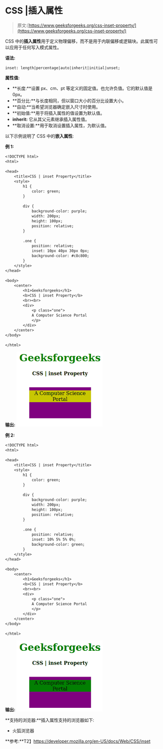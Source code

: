# CSS |插入属性

> 原文:[https://www.geeksforgeeks.org/css-inset-property/](https://www.geeksforgeeks.org/css-inset-property/)

CSS 中的**插入属性**用于定义物理偏移，而不是用于内联偏移或逻辑块。此属性可以应用于任何写入模式属性。

**语法:**

```
inset: length|percentage|auto|inherit|initial|unset;
```

**属性值:**

*   **长度:**设置 px、cm、pt 等定义的固定值。也允许负值。它的默认值是 0px。
*   **百分比:**与长度相同，但以窗口大小的百分比设置大小。
*   **自动:**当希望浏览器确定嵌入尺寸时使用。
*   **初始值:**用于将插入属性的值设置为默认值。
*   **inherit:** 它从其父元素继承插入属性值。
*   **取消设置:**用于取消设置插入属性，为默认值。

以下示例说明了 CSS 中的**嵌入属性**:

**例 1:**

```
<!DOCTYPE html>
<html>

<head>
    <title>CSS | inset Property</title>
    <style>
        h1 {
            color: green;
        }

        div {
            background-color: purple;
            width: 200px;
            height: 100px;
            position: relative;
        }

        .one {
            position: relative;
            inset: 10px 40px 30px 0px;
            background-color: #c8c800;
        }
    </style>
</head>

<body>
    <center>
        <h1>Geeksforgeeks</h1>
        <b>CSS | inset Property</b>
        <br><br>
        <div>
            <p class="one">
            A Computer Science Portal
            </p>
        </div>
    </center>
</body>

</html>
```

**输出:**
![](img/b51ad154b752986461d71c19f05c2db4.png)

**例 2:**

```
<!DOCTYPE html>
<html>

<head>
    <title>CSS | inset Property</title>
    <style>
        h1 {
            color: green;
        }

        div {
            background-color: purple;
            width: 200px;
            height: 100px;
            position: relative;
        }

        .one {
            position: relative;
            inset: 10% 5% 5% 0%;
            background-color: green;
        }
    </style>
</head>

<body>
    <center>
        <h1>Geeksforgeeks</h1>
        <b>CSS | inset Property</b>
        <br><br>
        <div>
            <p class="one">
            A Computer Science Portal
            </p>
        </div>
    </center>
</body>

</html>
```

**输出:**
![](img/ea8d206ba28de3fc4edd5c3951cfa987.png)

**支持的浏览器:**插入属性支持的浏览器如下:

*   火狐浏览器

**参考:**T2】https://developer.mozilla.org/en-US/docs/Web/CSS/inset